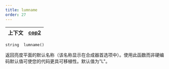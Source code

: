 ```yaml
---
title: lumname
order: 27
---
```

| 上下文 | [cop2](../contexts/cop2.html) |
| --- | --- |

`string  lumname()`

返回亮度平面的默认名称（该名称显示在合成器首选项中）。使用此函数而非硬编码默认值可使您的代码更具可移植性。默认值为"L"。